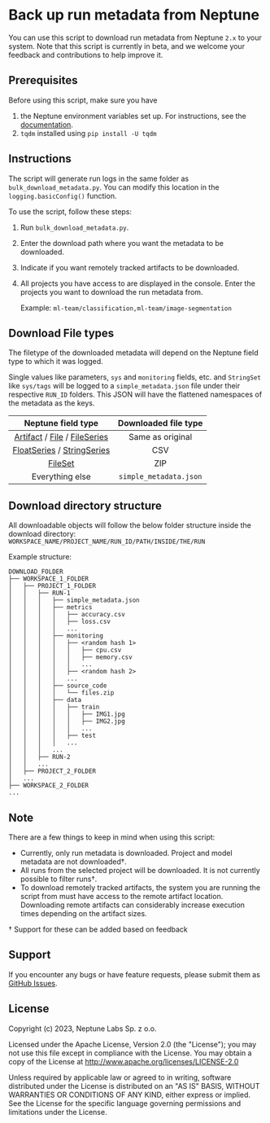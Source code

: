 # Back up run metadata from Neptune

You can use this script to download run metadata from Neptune `2.x` to your system. Note that this script is currently in beta, and we welcome your feedback and contributions to help improve it.

## Prerequisites

Before using this script, make sure you have
1. the Neptune environment variables set up. For instructions, see the [documentation](https://docs-legacy.neptune.ai/setup/setting_credentials/).
2. `tqdm` installed using `pip install -U tqdm`

## Instructions

The script will generate run logs in the same folder as `bulk_download_metadata.py`. You can modify this location in the `logging.basicConfig()` function.

To use the script, follow these steps:

1. Run `bulk_download_metadata.py`.
1. Enter the download path where you want the metadata to be downloaded.
1. Indicate if you want remotely tracked artifacts to be downloaded.
1. All projects you have access to are displayed in the console. Enter the projects you want to download the run metadata from.

    Example: `ml-team/classification,ml-team/image-segmentation`

## Download File types
The filetype of the downloaded metadata will depend on the Neptune field type to which it was logged.

Single values like parameters, `sys` and `monitoring` fields, etc. and `StringSet` like `sys/tags` will be logged to a `simple_metadata.json` file under their respective `RUN_ID` folders. This JSON will have the flattened namespaces of the metadata as the keys.

| Neptune field type | Downloaded file type
|:---:|:---:
|[Artifact](https://docs-legacy.neptune.ai/api/field_types/#artifact) / [File](https://docs-legacy.neptune.ai/api/field_types/#file) / [FileSeries](https://docs-legacy.neptune.ai/api/field_types/#fileseries)| Same as original
| [FloatSeries](https://docs-legacy.neptune.ai/api/field_types/#floatseries) / [StringSeries](https://docs-legacy.neptune.ai/api/field_types/#stringseries) | CSV
| [FileSet](https://docs-legacy.neptune.ai/api/field_types/#fileset) | ZIP
| Everything else | `simple_metadata.json` |

## Download directory structure

All downloadable objects will follow the below folder structure inside the download directory:  
`WORKSPACE_NAME/PROJECT_NAME/RUN_ID/PATH/INSIDE/THE/RUN`


Example structure:
```
DOWNLOAD_FOLDER
├── WORKSPACE_1_FOLDER
│   ├── PROJECT_1_FOLDER
│   │   ├── RUN-1
│   │   │   ├── simple_metadata.json
│   │   │   ├── metrics
│   │   │   │   ├── accuracy.csv
│   │   │   │   ├── loss.csv
│   │   │   │   ...
│   │   │   ├── monitoring
│   │   │   │   ├── <random hash 1>
│   │   │   │   │   ├── cpu.csv
│   │   │   │   │   ├── memory.csv
│   │   │   │   │   ...
│   │   │   │   ├── <random hash 2>
│   │   │   │   ...
│   │   │   ├── source_code
│   │   │   │   └── files.zip
│   │   │   ├── data
│   │   │   │   ├── train
│   │   │   │   │   ├── IMG1.jpg
│   │   │   │   │   ├── IMG2.jpg
│   │   │   │   │   ...
│   │   │   │   ├── test
│   │   │   │   ...
│   │   │   ...
│   │   ├── RUN-2
│   │   ...
│   ├── PROJECT_2_FOLDER
│   ...
├── WORKSPACE_2_FOLDER
...
```

## Note

There are a few things to keep in mind when using this script:

- Currently, only run metadata is downloaded. Project and model metadata are not downloaded†.
- All runs from the selected project will be downloaded. It is not currently possible to filter runs†.
- To download remotely tracked artifacts, the system you are running the script from must have access to the remote artifact location. Downloading remote artifacts can considerably increase execution times depending on the artifact sizes.

† Support for these can be added based on feedback

## Support

If you encounter any bugs or have feature requests, please submit them as [GitHub Issues](https://github.com/neptune-ai/examples/issues).

## License

Copyright (c) 2023, Neptune Labs Sp. z o.o.

Licensed under the Apache License, Version 2.0 (the "License"); you may not use this file except in compliance with the License. You may obtain a copy of the License at http://www.apache.org/licenses/LICENSE-2.0

Unless required by applicable law or agreed to in writing, software distributed under the License is distributed on an "AS IS" BASIS, WITHOUT WARRANTIES OR CONDITIONS OF ANY KIND, either express or implied.
See the License for the specific language governing permissions and limitations under the License.

